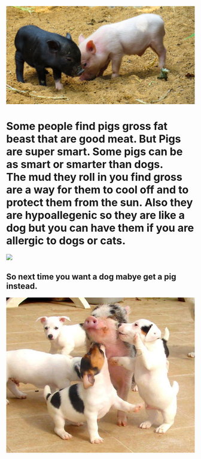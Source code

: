 <html>
  <head>
  <title> Pigs are the cutest  </title>
  </head>
  <body>
  <img src="pigs-thumbnail.jpg"> 
  <h1> Some people find pigs gross fat beast that are good meat. But Pigs are super smart. Some pigs can be as smart or smarter than dogs.<br> The mud they roll in you find gross are a way for them to cool off and to protect them from the sun. Also they are hypoallegenic so they are like a dog but you can have them if you are allergic to dogs or cats. </h1>
    <img src="giphy.gif">
    <h2> So next time you want a dog mabye get a pig instead.</h2>
 <img src="pih.jpg">
 </body>
</html>
